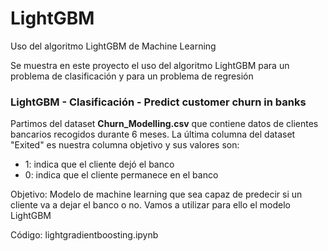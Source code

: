 # LightGBM
Uso del algoritmo LightGBM de Machine Learning

Se muestra en este proyecto el uso del algoritmo LightGBM para un problema de clasificación y para un problema de regresión

### LightGBM - Clasificación - Predict customer churn in banks

Partimos del dataset **Churn_Modelling.csv** que contiene datos de clientes bancarios recogidos durante 6 meses. La última columna del dataset "Exited" es nuestra columna objetivo y sus valores son:
- 1: indica que el cliente dejó el banco
- 0: indica que el cliente permanece en el banco

Objetivo: Modelo de machine learning que sea capaz de predecir si un cliente va a dejar el banco o no. Vamos a utilizar para ello el modelo LightGBM

Código: lightgradientboosting.ipynb

